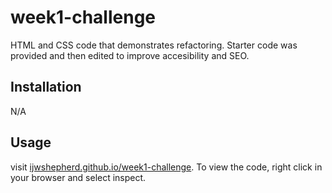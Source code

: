 # week1-challenge

HTML and CSS code that demonstrates refactoring. Starter code was provided and then edited to improve accesibility and SEO.

## Installation

N/A

## Usage

visit [ijwshepherd.github.io/week1-challenge](https://ijwshepherd.github.io/week1-challenge). To view the code, right click in your browser and select inspect.